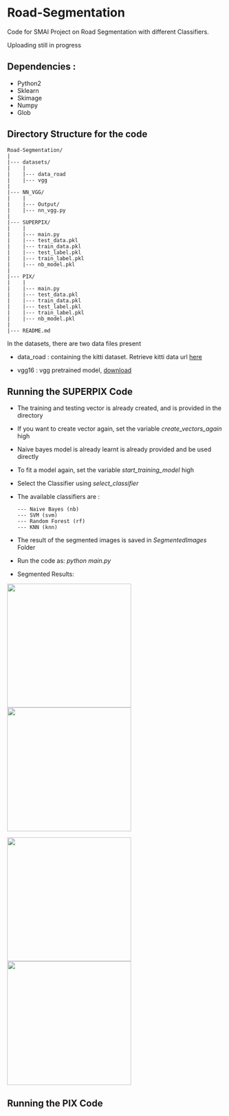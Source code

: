 # Road-Segmentation
Code for SMAI Project on Road Segmentation with different Classifiers.

Uploading still in progress


## Dependencies :

* Python2
* Sklearn
* Skimage
* Numpy 
* Glob


## Directory Structure for the code 
```
Road-Segmentation/
|
|--- datasets/
|    |
|    |--- data_road
|    |--- vgg
|
|--- NN_VGG/
|    |
|    |--- Output/
|    |--- nn_vgg.py
|    
|--- SUPERPIX/
|    |
|    |--- main.py
|    |--- test_data.pkl
|    |--- train_data.pkl
|    |--- test_label.pkl
|    |--- train_label.pkl
|    |--- nb_model.pkl
|    
|--- PIX/
|    |
|    |--- main.py
|    |--- test_data.pkl
|    |--- train_data.pkl
|    |--- test_label.pkl
|    |--- train_label.pkl
|    |--- nb_model.pkl
|    
|--- README.md

```

In the datasets, there are two data files present

* data_road : containing the kitti dataset.
	Retrieve kitti data url [here](http://www.cvlibs.net/download.php?file=data_road.zip)


* vgg16 : vgg pretrained model,
	[download]() 

## Running the SUPERPIX Code

* The training and testing vector is already created, and is provided in the directory
* If you want to create vector again, set the variable *create_vectors_again* high
* Naive bayes model is already learnt is already provided and be used directly
* To fit a model again, set the variable *start_training_model* high
* Select the Classifier using *select_classifier*
* The available classifiers are : 

	```
	--- Naive Bayes (nb)
	--- SVM (svm)
	--- Random Forest (rf)
	--- KNN (knn)
	```
* The result of the segmented images is saved in *SegmentedImages* Folder
* Run the code as:  *python main.py*

* Segmented Results:

<img src="SUPERPIX/Screenshots/img2.png" width="288"> <img src="SUPERPIX/Screenshots/img4.png" width="288"> 

<img src="SUPERPIX/Screenshots/img1.png" width="288"> <img src="SUPERPIX/Screenshots/img3.png" width="288"> 



## Running the PIX Code


